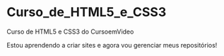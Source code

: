 # Curso_de_HTML5_e_CSS3
 Curso de HTML5 e CSS3 do CursoemVideo

Estou aprendendo a criar sites e agora vou gerenciar meus repositórios!